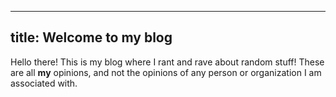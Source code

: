   
---
title: Welcome to my blog
---
Hello there! This is my blog where I rant and rave about random stuff! These are all **my** opinions, and not the opinions of any person or organization I am associated with. 
